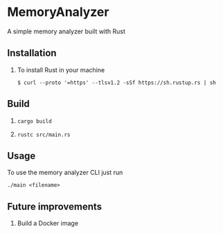 # MemoryAnalyzer

A simple memory analyzer built with Rust

## Installation

1. To install Rust in your machine

    `$ curl --proto '=https' --tlsv1.2 -sSf https://sh.rustup.rs | sh`

## Build

1. `cargo build`

2. `rustc src/main.rs`

## Usage

To use the memory analyzer CLI just run

`./main <filename>`

## Future improvements

1. Build a Docker image

